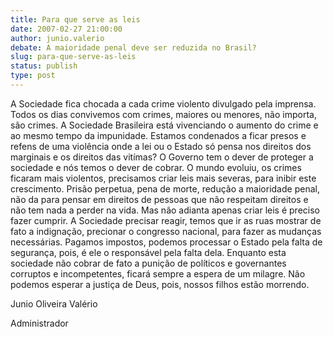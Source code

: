 ```yaml
---
title: Para que serve as leis
date: 2007-02-27 21:00:00
author: junio.valerio
debate: A maioridade penal deve ser reduzida no Brasil?
slug: para-que-serve-as-leis
status: publish 
type: post
---
```


A Sociedade fica chocada a cada crime violento divulgado pela imprensa. Todos os dias convivemos com crimes, maiores ou menores, não importa, são crimes. A Sociedade Brasileira está vivenciando o aumento do crime e ao mesmo tempo da impunidade. Estamos condenados a ficar presos e refens de uma violência onde a lei ou o Estado só pensa nos direitos dos marginais e os direitos das vitímas? O Governo tem o dever de proteger a sociedade e nós temos o dever de cobrar. O mundo evoluiu, os crimes ficaram mais violentos, precisamos criar leis mais severas, para inibir este crescimento. Prisão perpetua, pena de morte, redução a maioridade penal, não da para pensar em direitos de pessoas que não respeitam direitos e não tem nada a perder na vida. Mas não adianta apenas criar leis é preciso fazer cumprir. A Sociedade precisar reagir, temos que ir as ruas mostrar de fato a indignação, precionar o congresso nacional, para fazer as mudanças necessárias. Pagamos impostos, podemos processar o Estado pela falta de segurança, pois, é ele o responsável pela falta dela. Enquanto esta sociedade não cobrar de fato a punição de políticos e governantes corruptos e incompetentes, ficará sempre a espera de um milagre. Não podemos esperar a justiça de Deus, pois, nossos filhos estão morrendo.  

Junio Oliveira Valério  

Administrador

